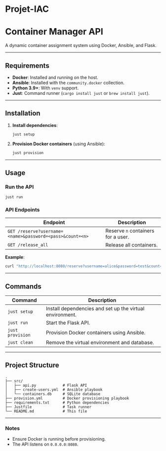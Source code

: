 # Projet-IAC

# Container Manager API

A dynamic container assignment system using Docker, Ansible, and Flask.

---

## **Requirements**
- **Docker**: Installed and running on the host.
- **Ansible**: Installed with the `community.docker` collection.
- **Python 3.9+**: With `venv` support.
- **Just**: Command runner (`cargo install just` or `brew install just`).

---

## **Installation**
1. **Install dependencies**:
   ```bash
   just setup
   ```

2. **Provision Docker containers** (using Ansible):
   ```bash
   just provision
   ```

---

## **Usage**
### **Run the API**
```bash
just run
```

### **API Endpoints**
| Endpoint | Description |
|----------|-------------|
| `GET /reserve?username=<name>&password=<pass>&count=<n>` | Reserve `n` containers for a user. |
| `GET /release_all` | Release all containers. |

**Example**:
```bash
curl "http://localhost:8080/reserve?username=alice&password=test&count=2"
```

---

## **Commands**
| Command | Description |
|---------|-------------|
| `just setup` | Install dependencies and set up the virtual environment. |
| `just run` | Start the Flask API. |
| `just provision` | Provision Docker containers using Ansible. |
| `just clean` | Remove the virtual environment and database. |

---

## **Project Structure**
```
.
├── src/
│   ├── api.py            # Flask API
│   ├── create-users.yml  # Ansible playbook
│   └── containers.db     # SQLite database
├── provision.yml         # Docker provisioning playbook
├── requirements.txt      # Python dependencies
├── Justfile              # Task runner
└── README.md             # This file
```

---
### **Notes**
- Ensure Docker is running before provisioning.
- The API listens on `0.0.0.0:8080`.

